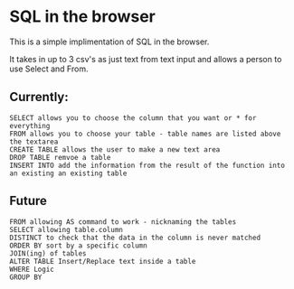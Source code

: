 # SQL in the browser

This is a simple implimentation of SQL in the browser.

It takes in up to 3 csv's as just text from text input and allows a person to use Select and From.

## Currently:
    SELECT allows you to choose the column that you want or * for everything
    FROM allows you to choose your table - table names are listed above the textarea
    CREATE TABLE allows the user to make a new text area
    DROP TABLE remvoe a table
    INSERT INTO add the information from the result of the function into an existing an existing table

## Future
    FROM allowing AS command to work - nicknaming the tables
    SELECT allowing table.column
    DISTINCT to check that the data in the column is never matched
    ORDER BY sort by a specific column
    JOIN(ing) of tables
    ALTER TABLE Insert/Replace text inside a table
    WHERE Logic
    GROUP BY 
